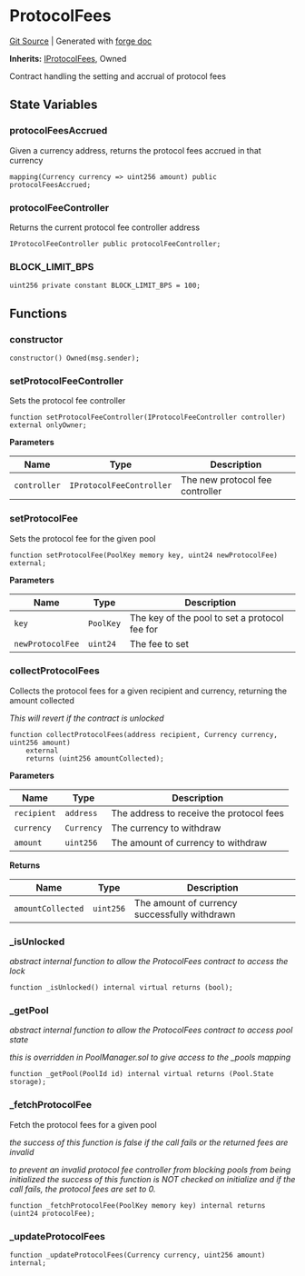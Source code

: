 # ProtocolFees
[Git Source](https://github.com/Uniswap/docs/blob/1141642f8ba4665a50660886a8a8401526677045/src/ProtocolFees.sol)
| Generated with [forge doc](https://book.getfoundry.sh/reference/forge/forge-doc)

**Inherits:**
[IProtocolFees](contracts/v4/reference/core/interfaces/IProtocolFees.md), Owned

Contract handling the setting and accrual of protocol fees


## State Variables
### protocolFeesAccrued
Given a currency address, returns the protocol fees accrued in that currency


```solidity
mapping(Currency currency => uint256 amount) public protocolFeesAccrued;
```


### protocolFeeController
Returns the current protocol fee controller address


```solidity
IProtocolFeeController public protocolFeeController;
```


### BLOCK_LIMIT_BPS

```solidity
uint256 private constant BLOCK_LIMIT_BPS = 100;
```


## Functions
### constructor


```solidity
constructor() Owned(msg.sender);
```

### setProtocolFeeController

Sets the protocol fee controller


```solidity
function setProtocolFeeController(IProtocolFeeController controller) external onlyOwner;
```
**Parameters**

|Name|Type|Description|
|----|----|-----------|
|`controller`|`IProtocolFeeController`|The new protocol fee controller|


### setProtocolFee

Sets the protocol fee for the given pool


```solidity
function setProtocolFee(PoolKey memory key, uint24 newProtocolFee) external;
```
**Parameters**

|Name|Type|Description|
|----|----|-----------|
|`key`|`PoolKey`|The key of the pool to set a protocol fee for|
|`newProtocolFee`|`uint24`|The fee to set|


### collectProtocolFees

Collects the protocol fees for a given recipient and currency, returning the amount collected

*This will revert if the contract is unlocked*


```solidity
function collectProtocolFees(address recipient, Currency currency, uint256 amount)
    external
    returns (uint256 amountCollected);
```
**Parameters**

|Name|Type|Description|
|----|----|-----------|
|`recipient`|`address`|The address to receive the protocol fees|
|`currency`|`Currency`|The currency to withdraw|
|`amount`|`uint256`|The amount of currency to withdraw|

**Returns**

|Name|Type|Description|
|----|----|-----------|
|`amountCollected`|`uint256`|The amount of currency successfully withdrawn|


### _isUnlocked

*abstract internal function to allow the ProtocolFees contract to access the lock*


```solidity
function _isUnlocked() internal virtual returns (bool);
```

### _getPool

*abstract internal function to allow the ProtocolFees contract to access pool state*

*this is overridden in PoolManager.sol to give access to the _pools mapping*


```solidity
function _getPool(PoolId id) internal virtual returns (Pool.State storage);
```

### _fetchProtocolFee

Fetch the protocol fees for a given pool

*the success of this function is false if the call fails or the returned fees are invalid*

*to prevent an invalid protocol fee controller from blocking pools from being initialized
the success of this function is NOT checked on initialize and if the call fails, the protocol fees are set to 0.*


```solidity
function _fetchProtocolFee(PoolKey memory key) internal returns (uint24 protocolFee);
```

### _updateProtocolFees


```solidity
function _updateProtocolFees(Currency currency, uint256 amount) internal;
```

